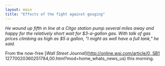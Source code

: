 ```yaml
---
layout: main
title: "Effects of the fight against gouging"
---
```

_He wound up fifth in line at a Citgo station pump several miles away and
happy for the relatively short wait for $3-a-gallon gas. With talk of gas
prices climbing as high as $5 a gallon, "I might as well have a full tank," he
said._

  
From the now-free [_Wall Street Journal_](http://online.wsj.com/article/0,,SB1
12770020360251784,00.html?mod=home_whats_news_us) this morning.

